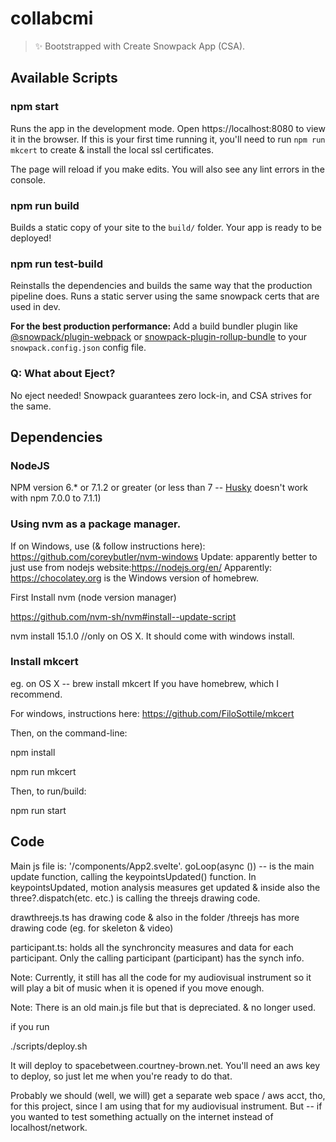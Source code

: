 # collabcmi

> ✨ Bootstrapped with Create Snowpack App (CSA).

## Available Scripts

### npm start

Runs the app in the development mode.
Open https://localhost:8080 to view it in the browser.
If this is your first time running it, you'll need to run `npm run mkcert` to create
& install the local ssl certificates.

The page will reload if you make edits.
You will also see any lint errors in the console.

### npm run build

Builds a static copy of your site to the `build/` folder.
Your app is ready to be deployed!

### npm run test-build

Reinstalls the dependencies and builds the same way that the production pipeline does. 
Runs a static server using the same snowpack certs that are used in dev.

**For the best production performance:** Add a build bundler plugin like [@snowpack/plugin-webpack](https://github.com/snowpackjs/snowpack/tree/main/plugins/plugin-webpack) or [snowpack-plugin-rollup-bundle](https://github.com/ParamagicDev/snowpack-plugin-rollup-bundle) to your `snowpack.config.json` config file.

### Q: What about Eject?

No eject needed! Snowpack guarantees zero lock-in, and CSA strives for the same.

## Dependencies

### NodeJS

NPM version 6.* or 7.1.2 or greater (or less than 7 -- [Husky](https://www.npmjs.com/package/husky) doesn't work with npm 7.0.0 to 7.1.1)

### Using nvm as a package manager. 

If on Windows, use (& follow instructions here): https://github.com/coreybutler/nvm-windows
Update: apparently better to just use from nodejs website:https://nodejs.org/en/
Apparently: https://chocolatey.org is the Windows version of homebrew.

First Install nvm (node version manager)

https://github.com/nvm-sh/nvm#install--update-script

nvm install 15.1.0 //only on OS X. It should come with windows install.

### Install mkcert
eg. on OS X -- brew install mkcert
If you have homebrew, which I recommend. 

For windows, instructions here:
https://github.com/FiloSottile/mkcert

Then, on the command-line:

npm install

npm run mkcert

Then, to run/build:

npm run start


## Code

Main js file is: '/components/App2.svelte'. 
goLoop(async ()) -- is the main update function, calling the keypointsUpdated() function. In keypointsUpdated, motion analysis measures get updated & inside also the three?.dispatch(etc. etc.) is calling the threejs drawing code.

drawthreejs.ts has drawing code & also in the folder /threejs has more drawing code (eg. for skeleton & video)

participant.ts: holds all the synchroncity measures and data for each participant. Only the calling participant (participant) has the synch info. 

Note: Currently, it still has all the code for my audiovisual instrument so it will play a bit of music when it is opened if you move enough.

Note: There is an old main.js file but that is depreciated. & no longer used.

if you run

./scripts/deploy.sh

It will deploy to spacebetween.courtney-brown.net. You'll need an aws key to deploy, so just let me when you're ready to do that. 

Probably we should (well, we will) get a separate web space / aws acct, tho, for this project, since I am using that for my audiovisual instrument. But -- if you wanted to test something actually on the internet instead of localhost/network.



